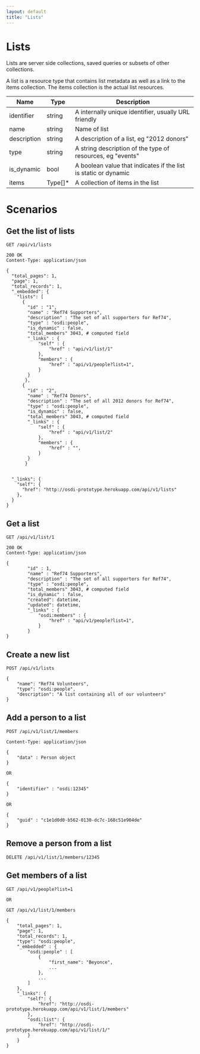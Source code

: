 ```yaml
---
layout: default
title: "Lists"
---
```


# Lists 
Lists are server side collections, saved queries or subsets of other collections.  

A list is a resource type that contains list metadata as well as a link to the items collection.  The items collection is the actual list resources.

| Name          | Type      | Description
|-----------    |-----------|--------------
|identifier     |string     |A internally unique identifier, usually URL friendly
|name           |string     |Name of list
|description    |string     |A description of a list, eg "2012 donors"
|type           |string     |A string description of the type of resources, eg "events"
|is_dynamic     |bool       |A boolean value that indicates if the list is static or dynamic
|items          |Type[]*    |A collection of items in the list 

# Scenarios

## Get the list of lists

    GET /api/v1/lists

    200 OK
    Content-Type: application/json

    {
      "total_pages": 1,
      "page": 1,
      "total_records": 1,
      "_embedded": {
        "lists": [
          {
            "id" : "1",
            "name" : "Ref74 Supporters",
            "description" : "The set of all supporters for Ref74",
            "type" : "osdi:people",
            "is_dynamic" : false,
            "total_members" 3043, # computed field
            "_links" : {
                "self" : {
                    "href" : "api/v1/list/1"
                },
                "members" : {
                    "href" : "api/v1/people?list=1",
                }
            }
           },
          {
            "id" : "2",
            "name" : "Ref74 Donors",
            "description" : "The set of all 2012 donors for Ref74",
            "type" : "osdi:people",
            "is_dynamic" : false,
            "total_members" 3043, # computed field
            "_links" : {
                "self" : {
                    "href" : "api/v1/list/2"
                },
                "members" : {
                    "href" : "",
                }
            }
           }


      "_links": {
        "self": {
          "href": "http://osdi-prototype.herokuapp.com/api/v1/lists"
        },
      }
    }

## Get a list

    GET /api/v1/list/1

    200 OK
    Content-Type: application/json

    {
            "id" : 1,
            "name" : "Ref74 Supporters",
            "description" : "The set of all supporters for Ref74",
            "type" : "osdi:people",
            "total_members" 3043, # computed field
            "is_dynamic" : false,
            "created": datetime,
            "updated": datetime,
            "_links" : {
                "osdi:members" : {
                    "href" : "api/v1/people?list=1",
                }
            }
    }

## Create a new list
    POST /api/v1/lists

    {
        "name": "Ref74 Volunteers",
        "type": "osdi:people",
        "description": "A list containing all of our volunteers"
    }

## Add a person to a list
    POST /api/v1/list/1/members

    Content-Type: application/json

    {   
        "data" : Person object
    }

    OR

    {
        "identifier" : "osdi:12345"
    }

    OR

    {
        "guid" : "c1e1d0d0-b562-0130-dc7c-168c51e904de"
    }

## Remove a person from a list
    DELETE /api/v1/list/1/members/12345

## Get members of a list

    GET /api/v1/people?list=1

    OR

    GET /api/v1/list/1/members

    {
        "total_pages": 1,
        "page": 1,
        "total_records": 1,
        "type": "osdi:people",
        "_embedded" : {
            "osdi:people" : [
                {
                    "first_name": "Beyonce",
                    ...
                },
                ...
            ]
        },
        "_links": {
            "self": {
                "href": "http://osdi-prototype.herokuapp.com/api/v1/list/1/members"
            },
            "osdi:list": {
                "href": "http://osdi-prototype.herokuapp.com/api/v1/list/1/"
            }
        }
    }